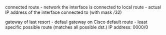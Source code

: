 connected route - network the interface is connected to
local route - actual IP address of the interface connected to (with mask /32)

gateway of last resort - defaul gateway on Cisco
default route - least specific possible route (matches all possible dst.)
	IP address:
	0000/0
